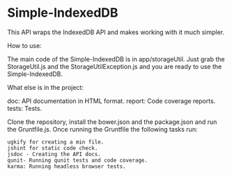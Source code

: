 Simple-IndexedDB
================

This API wraps the IndexedDB API and makes working with it much simpler.

How to use:

  The main code of the Simple-IndexedDB is in app/storageUtil.
  Just grab the StorageUtil.js and the StorageUtilException.js and you are ready to use the Simple-IndexedDB.

What else is in the project:

  doc: API documentation in HTML format.
  <Enter> report: Code coverage reports.
  tests: Tests.

  Clone the repository, install the bower.json and the package.json and run the Gruntfile.js.
  Once running the Gruntfile the following tasks run:
  
    ugkify for creating a min file.
    jshint for static code check.
    jsdoc - Creating the API docs.
    qunit- Running qunit tests and code coverage.
    karma: Running headless browser tests.
